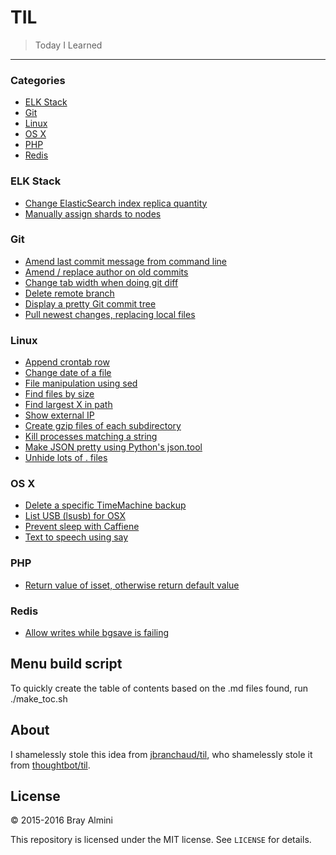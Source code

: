 # TIL

> Today I Learned

---

### Categories

* [ELK Stack](#elk-stack)
* [Git](#git)
* [Linux](#linux)
* [OS X](#os-x)
* [PHP](#php)
* [Redis](#redis)


### ELK Stack
 - [Change ElasticSearch index replica quantity](ELK_Stack/change-replica-quantity.md)
 - [Manually assign shards to nodes](ELK_Stack/manual-shard-assignment.md)

### Git
 - [Amend last commit message from command line](Git/amend-last-commit.md)
 - [Amend / replace author on old commits](Git/amend-old-author.md)
 - [Change tab width when doing git diff](Git/change-tab-width.md)
 - [Delete remote branch](Git/delete-remote-branch.md)
 - [Display a pretty Git commit tree](Git/pretty-commit-tree.md)
 - [Pull newest changes, replacing local files](Git/pull-new-and-replace.md)

### Linux
 - [Append crontab row](Linux/append-crontab.md)
 - [Change date of a file](Linux/change-file-date.md)
 - [File manipulation using sed](Linux/file-manipulation-using-sed.md)
 - [Find files by size](Linux/find-by-size.md)
 - [Find largest X in path](Linux/find-largest-stuff.md)
 - [Show external IP](Linux/get-public-ip.md)
 - [Create gzip files of each subdirectory](Linux/gzip-directories.md)
 - [Kill processes matching a string](Linux/kill-by-string-match.md)
 - [Make JSON pretty using Python's json.tool](Linux/python-json-tool.md)
 - [Unhide lots of . files](Linux/unhide-many-files.md)

### OS X
 - [Delete a specific TimeMachine backup](OS_X/delete-a-time-machine-backup.md)
 - [List USB (lsusb) for OSX](OS_X/lsusb-for-OSX.md)
 - [Prevent sleep with Caffiene](OS_X/prevent-sleep-with-caffiene.md)
 - [Text to speech using say](OS_X/text-to-speech.md)

### PHP
 - [Return value of isset, otherwise return default value](PHP/isset-or-default.md)

### Redis
 - [Allow writes while bgsave is failing](Redis/allow-writes-when-bgsave-fails.md)


## Menu build script

To quickly create the table of contents based on the .md files found, run ./make_toc.sh

## About

I shamelessly stole this idea from [jbranchaud/til](https://github.com/jbranchaud/til), who shamelessly stole it from [thoughtbot/til](https://github.com/thoughtbot/til).

## License

&copy; 2015-2016 Bray Almini

This repository is licensed under the MIT license. See `LICENSE` for details.